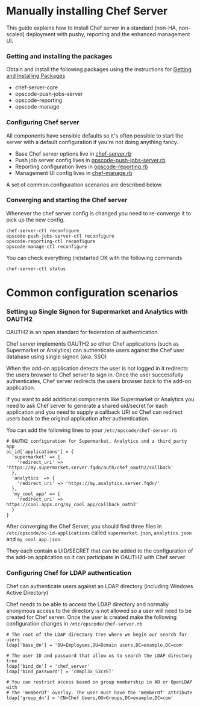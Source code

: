 # Manually installing Chef Server
This guide explains how to install Chef server in a standard (non-HA, non-scaled) deployment with pushy, reporting and the enhanced management UI.

### Getting and installing the packages
Obtain and install the following packages using the instructions for [Getting and Installing Packages](./getting_packages.md)

* chef-server-core
* opscode-push-jobs-server
* opscode-reporting
* opscode-manage

### Configuring Chef server
All components have sensible defaults so it's often possible to start the server with a default configuration if you're not doing anything fancy.

* Base Chef server options live in [chef-server.rb](./reference/chef-server.rb.md)
* Push job server config lives in [opscode-push-jobs-server.rb](./reference/opscode-push-jobs-server.rb.md)
* Reporting configuration lives in [opscode-reporting.rb](./reference/opscode-reporting.rb.md)
* Management UI config lives in [chef-manage.rb](./reference/chef-manage.rb.md)

A set of common configuration scenarios are described below.

### Converging and starting the Chef server
Whenever the chef server config is changed you need to re-converge it to pick up the new config.

    chef-server-ctl reconfigure
    opscode-push-jobs-server-ctl reconfigure
    opscode-reporting-ctl reconfigure
    opscode-manage-ctl reconfigure

You can check everything (re)started OK with the following commands

    chef-server-ctl status


# Common configuration scenarios

### Setting up Single Signon for Supermarket and Analytics with OAUTH2
OAUTH2 is an open standard for federation of authentication.

Chef server implements OAUTH2 so other Chef applications (such as Supermarket or Analytics) can authenticate users against the Chef user database using single signon (aka. SSO)

When the add-on application detects the user is not logged in it redirects the users browser to Chef server to sign in. Once the user successfully authenticates, Chef server redirects the users browser back to the add-on application.

If you want to add additional components like Supermarket or Analytics you need to ask Chef server to generate a shared uid/secret for each application and you need to supply a callback URI so Chef can redirect users back to the original application after authentication.

You can add the following lines to your ```/etc/opscode/chef-server.rb```

    # OAUTH2 configuration for Supermarket, Analytics and a third party app
    oc_id['applications'] = {
      'supermarket' => {
        'redirect_uri' => 'https://my.supermarket.server.fqdn/auth/chef_oauth2/callback'
      },
      'analytics' => {
        'redirect_uri' => 'https://my.analytics.server.fqdn/'
      },
      'my_cool_app' => {
        'redirect_uri' => https://cool.apps.org/my_cool_app/callback_oath2'
      }
    }

After converging the Chef Server, you should find three files in ```/etc/opscode/oc-id-applications``` called ```supermarket.json```, ```analytics.json``` and ```my_cool_app.json```.

They each contain a UID/SECRET that can be added to the configuration of the add-on application so it can participate in OAUTH2 with Chef server.

### Configuring Chef for LDAP authentication
Chef can authenticate users against an LDAP directory (including Windows Active Directory)

Chef needs to be able to access the LDAP directory and normally anonymous access to the directory is not allowed so a user will need to be created for Chef server. Once the user is created make the following configuration changes in ```/etc/opscode/chef-server.rb```

    # The root of the LDAP directory tree where we begin our search for users
    ldap['base_dn'] = 'OU=Employees,OU=Domain users,DC=example,DC=com'

    # The user ID and password that allow us to search the LDAP directory tree
    ldap['bind_dn'] = 'chef_server'
    ldap['bind_password'] = 'c0mpl3x_53crET'

    # You can restrict access based on group membership in AD or OpenLDAP with
    # the 'memberOf' overlay. The user must have the 'memberOf' attribute
    ldap['group_dn'] = 'CN=Chef Users,OU=Groups,DC=example,DC=com'
